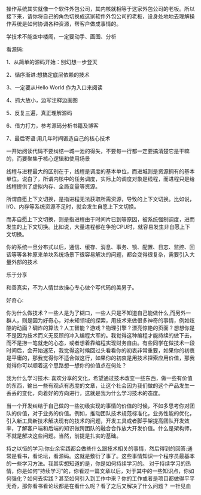 操作系统其实就像一个软件外包公司，其内核就相等于这家外包公司的老板。所以接下来，请你将自己的角色切换成这家软件外包公司的老板，设身处地地去理解操作系统是如何协调各种资源，帮客户做成事情的。

学技术不能空中楼阁，一定要动手、画图、分析

看源码:

1、从简单的源码开始：别幻想一步登天

2、循序渐进:想搞定底层依赖的技术

3、一定要从Hello World 作为入口来阅读

4、抓大放小，边写注释边画图

5、反复三遍，真正理解源码

6、借力打力，参考源码分析书籍及博客

7、最后寄语:用几年时间锻造自己的核心技术


一开始阅读代码不要纠结一城一池的得失，不要每一行都一定要搞清楚它是干嘛的，而要聚集于核心逻辑和使用场景


线程与进程最大的区别在于，线程是调度的基本单位，而进城则是资源拥有的基本单位。说白了，所谓内核中的任务调度，实际上的调度对象是线程，而进程只是给线程提供了虚拟内存、全局变量等资源。

所谓自愿上下文切换，是指进程无法获取所需资源，导致的上下文切换。比如说，I/O、内存等系统资源不足时，就会发生自愿上下文切换。

而非自愿上下文切换，则是指进程由于时间片已到等原因，被系统强制调度，进而发生的上下文切换。比如说，大量进程都在争抢CPU时，就容易发生非自愿上下文切换。

你的系统一旦分布式以后，通信、缓存、消息、事务、锁、配置、日志、监控、回话等等各种原来单块系统场景下很容易解决的问题，都会变得很复杂，需要引入大量外部的技术

乐于分享

和善真实，不为人情世故操心专心做个写代码的美男子。

好奇心:

你为什么做技术？一些人是为了糊口，一些人只是不知道自己能做什么,而另外一群人，则是因为好奇心，对未知领域的探索，用技术来做很多神奇的事情，例如炫酷的动画？碉炸的算法？人工智能？游戏？物理引擎？漂亮惊艳的页面？想想你是不是因为技术而义无反顾的冲入编程大军的。我觉得这种编程才能持续的做下去，而不是捞一笔就走的心态，或者想着靠编程实现财务自由。有些同学在做技术一段时间后，会开始迷茫，我觉得这时候回过头看看你的初衷非常重要，如果你的初衷是平庸的，那我觉得你不适合做这行，如果你的初衷是用技术探索应用价值，那我觉得你可以顺着这个思路想一想你的价值点在何处？

我为什么学习技术: 喜欢分享的文化，希望通过技术改变一些东西，做一些有价值的东西，输出一些有观点有态度的文章，让这个社会因为我们做的这个产品发生一丢丢的变化，向着好的方向进行，这就是我为什么学习技术的态度。

当一个开发纠结于自己做的一些初级实现的事情的价值的时候，不如多思考你对团队的价值，对于业务的价值。例如，推动团队技术规范标准化，业务性能的优化，引入新工具新技术解决现有的技术的问题，开发工具或者脚手架提高团队开发效率，了解客户端和后端的知识做跨团队的融合合作放大开发价值。什么是架构师，不就是解决这些问题。当然，前提是扎实的基础。

持之以恒的学习:你业余实践都会做些什么跟技术相关的事情，然后得到的回答:通常是看书，看论坛，看源码。这就是敷衍了事了。这些事情知识一个程序员最基本的一些学习方法。我其实想知道的是，你是如何持续学习的。 对于持续学习的热情，你是如何“持续学习”的，你看过一篇文章以后，对于其中的一些知识点，你如何强化？如何去实践？甚至如何引入到工作中来？你的工作或者是项目都做得平平无奇，那你看书看论坛都是在看什么呢？看了之后又解决了什么问题？ 一针见血

